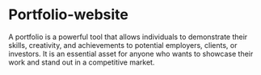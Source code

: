 # Portfolio-website
A portfolio is a powerful tool that allows individuals to demonstrate their skills, creativity, and achievements to potential employers, clients, or investors. It is an essential asset for anyone who wants to showcase their work and stand out in a competitive market.
